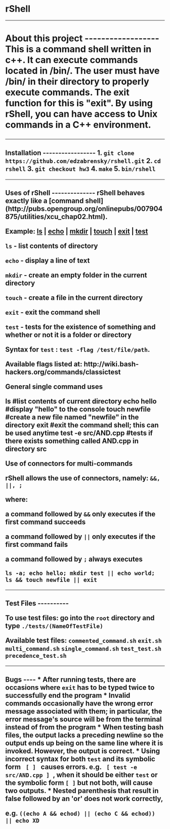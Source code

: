  # rShell

------------------
<h1>About this project
------------------
This is a command shell written in c++. It can execute commands located in /bin/. The user must have /bin/ in their directory to properly execute commands. The exit function for this is "exit". By using rShell, you can have access to Unix commands in a C++ environment.

-----------------
<h2> Installation
-----------------
1. <code>git clone https://github.com/edzabrensky/rshell.git</code>
2. <code>cd rshell</code>
3. <code>git checkout hw3</code>
4. <code>make</code>
5. <code>bin/rshell</code>

--------------
<h2>Uses of rShell
--------------
rShell behaves exactly like a [command shell](http://pubs.opengroup.org/onlinepubs/007904875/utilities/xcu_chap02.html). 

Example:
[ls](https://en.wikipedia.org/wiki/Ls) | [echo](https://en.wikipedia.org/wiki/Echo_(command)) | [mkdir](https://en.wikipedia.org/wiki/Mkdir) | [touch](https://en.wikipedia.org/wiki/Touch_(Unix)) | [exit](http://tldp.org/LDP/abs/html/exit-status.html) | [test](http://wiki.bash-hackers.org/commands/classictest)

<p><code>ls</code> - list contents of directory
<p><code>echo</code> - display a line of text
<p><code>mkdir</code> - create an empty folder in the current directory
<p><code>touch</code> - create a file in the current directory
<p><code>exit</code> - exit the command shell
<p><code>test</code> - tests for the existence of something and whether or not it is a folder or directory
<p>Syntax for <code>test</code> : <code>test -flag /test/file/path</code>. 
<p>Available flags listed at: http://wiki.bash-hackers.org/commands/classictest

<p><b>General single command uses</b></p>
    ls #list contents of current directory
    echo hello #display "hello" to the console
    touch newfile #create a new file named "newfile" in the directory
    exit #exit the command shell; this can be used anytime
    test -e src/AND.cpp #tests if there exists something called AND.cpp in directory src
    
<p><b>Use of connectors for multi-commands</b></p>
rShell allows the use of connectors, namely: <code>&&, ||, ;</code>
<p>where:
<p>a command followed by <code>&&</code> only executes if the first command succeeds
<p>a command followed by <code>||</code> only executes if the first command fails
<p>a command followed by <code>;</code> always executes </p>
<code>ls -a; echo hello; mkdir test || echo world; ls && touch newfile || exit</code>
    
----------    
<h2>Test Files
----------
<p>To use test files: go into the <code>root</code> directory and type <code>./tests/(NameOfTestFile)</code>
<p>Available test files:
<code>commented_command.sh</code>
<code>exit.sh</code>
<code>multi_command.sh</code>
<code>single_command.sh</code>
<code>test_test.sh</code>
<code>precedence_test.sh</code>

----
<h2>Bugs
----
* After running tests, there are occasions where <code>exit</code> has to be typed twice to successfully end the program
* Invalid commands occasionally have the wrong error message associated with them; in particular, the error message's source will be from the terminal instead of from the program
* When testing bash files, the output lacks a preceding newline so the output ends up being on the same line where it is invoked. However, the output is correct.
* Using incorrect syntax for both <code>test</code> and its symbolic form <code> [ ] </code> causes errors. e.g. <code> [ test -e src/AND.cpp ] </code>, when it should be either <code>test</code> or the symbolic form <code>[ ]</code> but not both, will cause two outputs. 
* Nested parenthesis that result in false followed by an 'or' does not work correctly, <p>e.g. 
<code>((echo A && echod) || (echo C && echod)) || echo XD</code>
